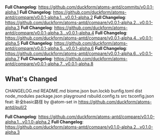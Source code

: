 **Full Changelog**: https://github.com/duckform/atoms-antd/commits/v0.0.1-alpha.1
**Full Changelog**: https://github.com/duckform/atoms-antd/compare/v0.0.1-alpha.1...v0.0.1-alpha.2
**Full Changelog**: https://github.com/duckform/atoms-antd/compare/v0.0.1-alpha.2...v0.0.1-alpha.3
**Full Changelog**: https://github.com/duckform/atoms-antd/compare/v0.0.1-alpha.3...v0.0.1-alpha.4
**Full Changelog**: https://github.com/duckform/atoms-antd/compare/v0.0.1-alpha.4...v0.0.1-alpha.5
**Full Changelog**: https://github.com/duckform/atoms-antd/compare/v0.0.1-alpha.5...v0.0.1-alpha.6
**Full Changelog**: https://github.com/duckform/atoms-antd/compare/v0.0.1-alpha.6...v0.0.1-alpha.7
**Full Changelog**: https://github.com/duckform/atoms-antd/compare/v0.0.1-alpha.7...v0.0.1-alpha.8
## What's Changed CHANGELOG.md README.md biome.json bun.lockb bunfig.toml dist node_modules package.json playground rsbuild.config.ts src tsconfig.json feat: 补全basic路径 by @atom-set in https://github.com/duckform/atoms-antd/pull/2   **Full Changelog**: https://github.com/duckform/atoms-antd/compare/v0.1.0-alpha.1...v0.1.0-alpha.2
**Full Changelog**: https://github.com/duckform/atoms-antd/compare/v0.1.0-alpha.2...v0.1.0-alpha.3
